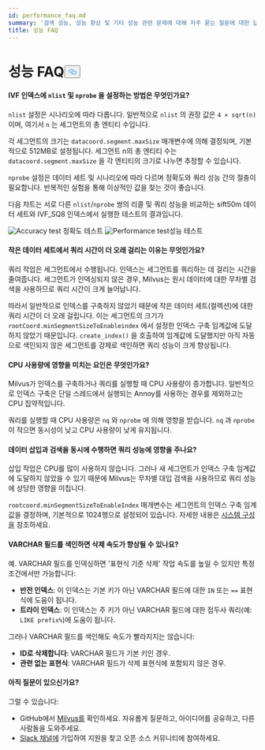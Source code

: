 ```yaml
---
id: performance_faq.md
summary: '검색 성능, 성능 향상 및 기타 성능 관련 문제에 대해 자주 묻는 질문에 대한 답변을 찾아보세요.'
title: 성능 FAQ
---
```

<h1 id="Performance-FAQ" class="common-anchor-header">성능 FAQ<button data-href="#Performance-FAQ" class="anchor-icon" translate="no">
      <svg translate="no"
        aria-hidden="true"
        focusable="false"
        height="20"
        version="1.1"
        viewBox="0 0 16 16"
        width="16"
      >
        <path
          fill="#0092E4"
          fill-rule="evenodd"
          d="M4 9h1v1H4c-1.5 0-3-1.69-3-3.5S2.55 3 4 3h4c1.45 0 3 1.69 3 3.5 0 1.41-.91 2.72-2 3.25V8.59c.58-.45 1-1.27 1-2.09C10 5.22 8.98 4 8 4H4c-.98 0-2 1.22-2 2.5S3 9 4 9zm9-3h-1v1h1c1 0 2 1.22 2 2.5S13.98 12 13 12H9c-.98 0-2-1.22-2-2.5 0-.83.42-1.64 1-2.09V6.25c-1.09.53-2 1.84-2 3.25C6 11.31 7.55 13 9 13h4c1.45 0 3-1.69 3-3.5S14.5 6 13 6z"
        ></path>
      </svg>
    </button></h1><h4 id="How-to-set-nlist-and-nprobe-for-IVF-indexes" class="common-anchor-header">IVF 인덱스에 <code translate="no">nlist</code> 및 <code translate="no">nprobe</code> 을 설정하는 방법은 무엇인가요?</h4><p><code translate="no">nlist</code> 설정은 시나리오에 따라 다릅니다. 일반적으로 <code translate="no">nlist</code> 의 권장 값은 <code translate="no">4 × sqrt(n)</code> 이며, 여기서 <code translate="no">n</code> 는 세그먼트의 총 엔티티 수입니다.</p>
<p>각 세그먼트의 크기는 <code translate="no">datacoord.segment.maxSize</code> 매개변수에 의해 결정되며, 기본적으로 512MB로 설정됩니다. 세그먼트 n의 총 엔티티 수는 <code translate="no">datacoord.segment.maxSize</code> 을 각 엔티티의 크기로 나누면 추정할 수 있습니다.</p>
<p><code translate="no">nprobe</code> 설정은 데이터 세트 및 시나리오에 따라 다르며 정확도와 쿼리 성능 간의 절충이 필요합니다. 반복적인 실험을 통해 이상적인 값을 찾는 것이 좋습니다.</p>
<p>다음 차트는 서로 다른 <code translate="no">nlist</code>/<code translate="no">nprobe</code> 쌍의 리콜 및 쿼리 성능을 비교하는 sift50m 데이터 세트와 IVF_SQ8 인덱스에서 실행한 테스트의 결과입니다.</p>
<p>
  
   <span class="img-wrapper"> <img translate="no" src="/docs/v2.5.x/assets/accuracy_nlist_nprobe.png" alt="Accuracy test" class="doc-image" id="accuracy-test" />
   </span> <span class="img-wrapper"> <span>정확도 테스트</span> </span> <span class="img-wrapper"> <img translate="no" src="/docs/v2.5.x/assets/performance_nlist_nprobe.png" alt="Performance test" class="doc-image" id="performance-test" /><span>성능 테스트</span> </span></p>
<h4 id="Why-do-queries-sometimes-take-longer-on-smaller-datasets" class="common-anchor-header">작은 데이터 세트에서 쿼리 시간이 더 오래 걸리는 이유는 무엇인가요?</h4><p>쿼리 작업은 세그먼트에서 수행됩니다. 인덱스는 세그먼트를 쿼리하는 데 걸리는 시간을 줄여줍니다. 세그먼트가 인덱싱되지 않은 경우, Milvus는 원시 데이터에 대한 무차별 검색을 사용하므로 쿼리 시간이 크게 늘어납니다.</p>
<p>따라서 일반적으로 인덱스를 구축하지 않았기 때문에 작은 데이터 세트(컬렉션)에 대한 쿼리 시간이 더 오래 걸립니다. 이는 세그먼트의 크기가 <code translate="no">rootCoord.minSegmentSizeToEnableindex</code> 에서 설정한 인덱스 구축 임계값에 도달하지 않았기 때문입니다. <code translate="no">create_index()</code> 을 호출하여 임계값에 도달했지만 아직 자동으로 색인되지 않은 세그먼트를 강제로 색인하면 쿼리 성능이 크게 향상됩니다.</p>
<h4 id="What-factors-impact-CPU-usage" class="common-anchor-header">CPU 사용량에 영향을 미치는 요인은 무엇인가요?</h4><p>Milvus가 인덱스를 구축하거나 쿼리를 실행할 때 CPU 사용량이 증가합니다. 일반적으로 인덱스 구축은 단일 스레드에서 실행되는 Annoy를 사용하는 경우를 제외하고는 CPU 집약적입니다.</p>
<p>쿼리를 실행할 때 CPU 사용량은 <code translate="no">nq</code> 와 <code translate="no">nprobe</code> 에 의해 영향을 받습니다. <code translate="no">nq</code> 과 <code translate="no">nprobe</code> 이 작으면 동시성이 낮고 CPU 사용량이 낮게 유지됩니다.</p>
<h4 id="Does-simultaneously-inserting-data-and-searching-impact-query-performance" class="common-anchor-header">데이터 삽입과 검색을 동시에 수행하면 쿼리 성능에 영향을 주나요?</h4><p>삽입 작업은 CPU를 많이 사용하지 않습니다. 그러나 새 세그먼트가 인덱스 구축 임계값에 도달하지 않았을 수 있기 때문에 Milvus는 무차별 대입 검색을 사용하므로 쿼리 성능에 상당한 영향을 미칩니다.</p>
<p><code translate="no">rootcoord.minSegmentSizeToEnableIndex</code> 매개변수는 세그먼트의 인덱스 구축 임계값을 결정하며, 기본적으로 1024행으로 설정되어 있습니다. 자세한 내용은 <a href="/docs/ko/system_configuration.md">시스템 구성을</a> 참조하세요.</p>
<h4 id="Can-indexing-a-VARCHAR-field-improve-deletion-speed" class="common-anchor-header">VARCHAR 필드를 색인하면 삭제 속도가 향상될 수 있나요?</h4><p>예. VARCHAR 필드를 인덱싱하면 '표현식 기준 삭제' 작업 속도를 높일 수 있지만 특정 조건에서만 가능합니다:</p>
<ul>
<li><strong>반전 인덱스</strong>: 이 인덱스는 기본 키가 아닌 VARCHAR 필드에 대한 <code translate="no">IN</code> 또는 <code translate="no">==</code> 표현식에 도움이 됩니다.</li>
<li><strong>트라이 인덱스</strong>: 이 인덱스는 주 키가 아닌 VARCHAR 필드에 대한 접두사 쿼리(예: <code translate="no">LIKE prefix%</code>)에 도움이 됩니다.</li>
</ul>
<p>그러나 VARCHAR 필드를 색인해도 속도가 빨라지지는 않습니다:</p>
<ul>
<li><strong>ID로 삭제합니다</strong>: VARCHAR 필드가 기본 키인 경우.</li>
<li><strong>관련 없는 표현식</strong>: VARCHAR 필드가 삭제 표현식에 포함되지 않은 경우.</li>
</ul>
<h4 id="Still-have-questions" class="common-anchor-header">아직 질문이 있으신가요?</h4><p>그럴 수 있습니다:</p>
<ul>
<li>GitHub에서 <a href="https://github.com/milvus-io/milvus/issues">Milvus를</a> 확인하세요. 자유롭게 질문하고, 아이디어를 공유하고, 다른 사람들을 도와주세요.</li>
<li><a href="https://join.slack.com/t/milvusio/shared_invite/enQtNzY1OTQ0NDI3NjMzLWNmYmM1NmNjOTQ5MGI5NDhhYmRhMGU5M2NhNzhhMDMzY2MzNDdlYjM5ODQ5MmE3ODFlYzU3YjJkNmVlNDQ2ZTk">Slack 채널에</a> 가입하여 지원을 찾고 오픈 소스 커뮤니티에 참여하세요.</li>
</ul>
